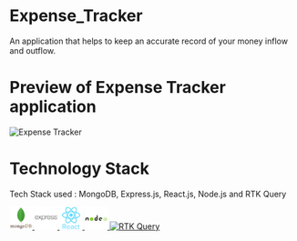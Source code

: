 # Expense_Tracker
An application that helps to keep an accurate record of your money inflow and outflow.
 
# Preview of Expense Tracker application
![Expense Tracker](https://github.com/itznehakumari4/Expense_Tracker/assets/96368265/6dbd183a-5530-4a8a-8bd9-907a458c01f3)

# Technology Stack
Tech Stack used : MongoDB, Express.js, React.js, Node.js and RTK Query
<p align="left">
 <a href="https://www.mongodb.com/" target="_blank" rel="noreferrer">
    <img src="https://raw.githubusercontent.com/devicons/devicon/master/icons/mongodb/mongodb-original-wordmark.svg" alt="mongodb" width="40" height="40"/>
  </a>
  <a href="https://expressjs.com" target="_blank" rel="noreferrer">
    <img src="https://raw.githubusercontent.com/devicons/devicon/master/icons/express/express-original-wordmark.svg" alt="express" width="40" height="40"/>
  </a>
 <a href="https://reactjs.org/" target="_blank" rel="noreferrer">
    <img src="https://raw.githubusercontent.com/devicons/devicon/master/icons/react/react-original-wordmark.svg" alt="react" width="40" height="40"/>
  </a>
  <a href="https://nodejs.org" target="_blank" rel="noreferrer">
    <img src="https://raw.githubusercontent.com/devicons/devicon/master/icons/nodejs/nodejs-original-wordmark.svg" alt="nodejs" width="40" height="40"/>
  </a>
 <a href="https://redux-toolkit.js.org/" target="_blank" rel="noreferrer">
    <img src="https://github.com/itznehakumari4/Expense_Tracker/assets/96368265/42cb1d95-dbb6-42a7-925f-1c9927947bc9" alt="RTK Query" width="40" height="40"/>
  </a>
</p>
